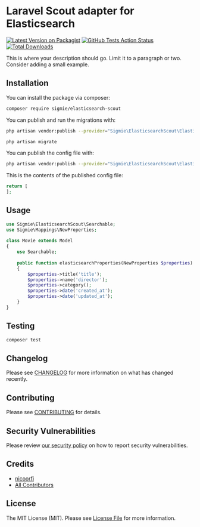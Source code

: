 # Laravel Scout adapter for Elasticsearch

[![Latest Version on Packagist](https://img.shields.io/packagist/v/sigmie/elasticsearch-scout.svg?style=flat-square)](https://packagist.org/packages/sigmie/elasticsearch-scout)
[![GitHub Tests Action Status](https://img.shields.io/github/workflow/status/sigmie/elasticsearch-scout/run-tests?label=tests)](https://github.com/sigmie/elasticsearch-scout/actions?query=workflow%3ATests+branch%3Amaster)
[![Total Downloads](https://img.shields.io/packagist/dt/sigmie/elasticsearch-scout.svg?style=flat-square)](https://packagist.org/packages/sigmie/elasticsearch-scout)


This is where your description should go. Limit it to a paragraph or two. Consider adding a small example.

## Installation

You can install the package via composer:

```bash
composer require sigmie/elasticsearch-scout
```

You can publish and run the migrations with:

```bash
php artisan vendor:publish --provider="Sigmie\ElasticsearchScout\ElasticsearchScoutServiceProvider" --tag="elasticsearch-scout-migrations"

php artisan migrate
```

You can publish the config file with:
```bash
php artisan vendor:publish --provider="Sigmie\ElasticsearchScout\ElasticsearchScoutServiceProvider" --tag="elasticsearch-scout-config"
```

This is the contents of the published config file:

```php
return [
];
```

## Usage

```php
use Sigmie\ElasticsearchScout\Searchable;
use Sigmie\Mappings\NewProperties;
 
class Movie extends Model
{
    use Searchable;
 
    public function elasticsearchProperties(NewProperties $properties) 
    {
        $properties->title('title');
        $properties->name('director');
        $properties->category();
        $properties->date('created_at');
        $properties->date('updated_at');
    } 
}
```

## Testing

```bash
composer test
```

## Changelog

Please see [CHANGELOG](CHANGELOG.md) for more information on what has changed recently.

## Contributing

Please see [CONTRIBUTING](.github/CONTRIBUTING.md) for details.

## Security Vulnerabilities

Please review [our security policy](../../security/policy) on how to report security vulnerabilities.

## Credits

- [nicoorfi](https://github.com/nicoorfi)
- [All Contributors](../../contributors)

## License

The MIT License (MIT). Please see [License File](LICENSE.md) for more information.
